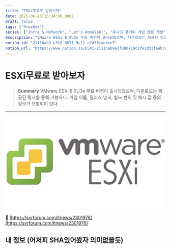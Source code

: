 ```yaml
---
title: "ESXi무료로 받아보자"
date: 2025-06-13T15:24:00.000Z
draft: false
tags: ["ProxMox"]
series: ["Infra & Network", "Let's Homelab!", "유니티 플러피 게임 클론 개발"]
description: "VMware ESXi 8.0U3e 무료 버전이 출시되었으며, 다운로드는 제공된 링크를 통해 가능하다. 파일 이름, 릴리스 날짜, 빌드 번호 및 해시 값 등의 정보가 포함되어 있다."
notion_id: "2111bab9-e3f8-8071-9c1f-e2d33faebce7"
notion_url: "https://www.notion.so/ESXi-2111bab9e3f880719c1fe2d33faebce7"
---
```


# ESXi무료로 받아보자

> **Summary**
> VMware ESXi 8.0U3e 무료 버전이 출시되었으며, 다운로드는 제공된 링크를 통해 가능하다. 파일 이름, 릴리스 날짜, 빌드 번호 및 해시 값 등의 정보가 포함되어 있다.

---

![Image](image_0ea4483d08a8.png)

🔗 [https://svrforum.com/itnews/2301976](https://svrforum.com/itnews/2301976)

## 내 정보 (어처피 SHA있어봤자 의미없을듯)

